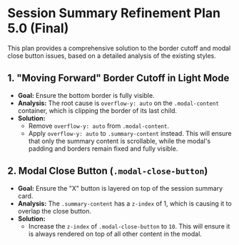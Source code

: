 # Session Summary Refinement Plan 5.0 (Final)

This plan provides a comprehensive solution to the border cutoff and modal close button issues, based on a detailed analysis of the existing styles.

## 1. "Moving Forward" Border Cutoff in Light Mode

*   **Goal:** Ensure the bottom border is fully visible.
*   **Analysis:** The root cause is `overflow-y: auto` on the `.modal-content` container, which is clipping the border of its last child.
*   **Solution:**
    *   Remove `overflow-y: auto` from `.modal-content`.
    *   Apply `overflow-y: auto` to `.summary-content` instead. This will ensure that only the summary content is scrollable, while the modal's padding and borders remain fixed and fully visible.

## 2. Modal Close Button (`.modal-close-button`)

*   **Goal:** Ensure the "X" button is layered on top of the session summary card.
*   **Analysis:** The `.summary-content` has a `z-index` of 1, which is causing it to overlap the close button.
*   **Solution:**
    *   Increase the `z-index` of `.modal-close-button` to `10`. This will ensure it is always rendered on top of all other content in the modal.